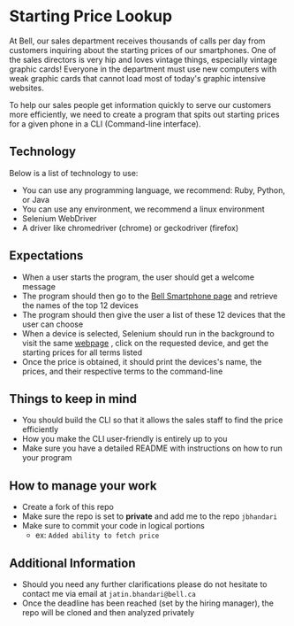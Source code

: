 # Starting Price Lookup

At Bell, our sales department receives thousands of calls per day from customers inquiring about the starting prices of our smartphones. One of the sales directors is very hip and loves vintage things, especially vintage graphic cards! Everyone in the department must use new computers with weak graphic cards that cannot load most of today's graphic intensive websites.

To help our sales people get information quickly to serve our customers more efficiently, we need to create a program that spits out starting prices for a given phone in a CLI (Command-line interface).

## Technology

Below is a list of technology to use:

- You can use any programming language, we recommend: Ruby, Python, or Java
- You can use any environment, we recommend a linux environment
- Selenium WebDriver
- A driver like chromedriver (chrome) or geckodriver (firefox)

## Expectations

- When a user starts the program, the user should get a welcome message
- The program should then go to the [Bell Smartphone page](https://www.bell.ca/Mobility/Smartphones_and_mobile_internet_devices) and retrieve the names of the top 12 devices
- The program should then give the user a list of these 12 devices that the user can choose 
- When a device is selected, Selenium should run in the background to visit the same [webpage](https://www.bell.ca/Mobility/Smartphones_and_mobile_internet_devices) , click on the requested device, and get the starting prices for all terms listed
- Once the price is obtained, it should print the devices's name, the prices, and their respective terms to the command-line

## Things to keep in mind

- You should build the CLI so that it allows the sales staff to find the price efficiently
- How you make the CLI user-friendly is entirely up to you
- Make sure you have a detailed README with instructions on how to run your program

## How to manage your work

- Create a fork of this repo
- Make sure the repo is set to **private** and add me to the repo `jbhandari`
- Make sure to commit your code in logical portions
  - ex: `Added ability to fetch price`

## Additional Information

- Should you need any further clarifications please do not hesitate to contact me via email at `jatin.bhandari@bell.ca`
- Once the deadline has been reached (set by the hiring manager), the repo will be cloned and then analyzed privately
